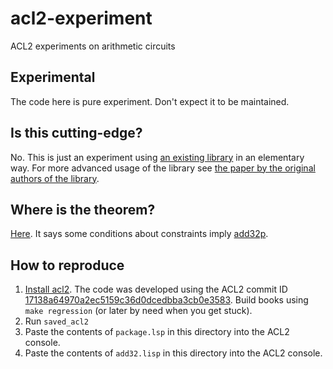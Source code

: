 # acl2-experiment
ACL2 experiments on arithmetic circuits

## Experimental

The code here is pure experiment. Don't expect it to be maintained.

## Is this cutting-edge?

No. This is just an experiment using [an existing library](https://www.cs.utexas.edu/~moore/acl2/manuals/current/manual/index-seo.php/R1CS____R1CS) in an elementary way. For more advanced usage of the library see [the paper by the original authors of the library](https://arxiv.org/abs/2311.08858).

## Where is the theorem?

[Here](https://github.com/nexus-xyz/acl2-experiment/blob/64f8951ca3af80da72db680fe6ca23a34875ac91/add32.lisp#L258). It says some conditions about constraints imply [add32p](https://github.com/nexus-xyz/acl2-experiment/blob/64f8951ca3af80da72db680fe6ca23a34875ac91/add32.lisp#L112).

## How to reproduce

1. [Install acl2](https://www.cs.utexas.edu/~moore/acl2/current/HTML/installation/installation.html). The code was developed using the ACL2 commit ID [17138a64970a2ec5159c36d0dcedbba3cb0e3583](https://github.com/search?q=repo%3Aacl2%2Facl2+17138a64970a2ec5159c36d0dcedbba3cb0e3583&type=commits). Build books using `make regression` (or later by need when you get stuck).
2. Run `saved_acl2`
3. Paste the contents of `package.lsp` in this directory into the ACL2 console.
4. Paste the contents of `add32.lisp` in this directory into the ACL2 console.

